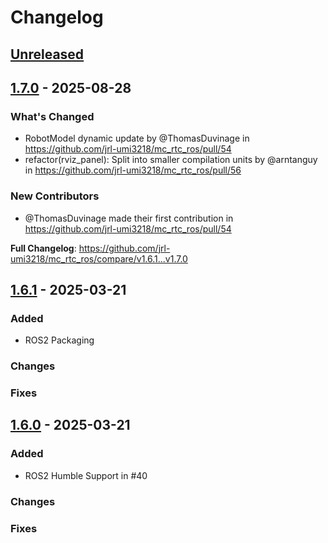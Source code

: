 # Changelog

## [Unreleased]

## [1.7.0] - 2025-08-28

### What's Changed
* RobotModel dynamic update  by @ThomasDuvinage in https://github.com/jrl-umi3218/mc_rtc_ros/pull/54
* refactor(rviz_panel): Split into smaller compilation units by @arntanguy in https://github.com/jrl-umi3218/mc_rtc_ros/pull/56

### New Contributors
* @ThomasDuvinage made their first contribution in https://github.com/jrl-umi3218/mc_rtc_ros/pull/54

**Full Changelog**: https://github.com/jrl-umi3218/mc_rtc_ros/compare/v1.6.1...v1.7.0

## [1.6.1] - 2025-03-21

### Added

- ROS2 Packaging

### Changes
### Fixes

## [1.6.0] - 2025-03-21

### Added

- ROS2 Humble Support in #40

### Changes
### Fixes

[Unreleased]: https://github.com/jrl-umi3218/mc_rtc_ros/compare/v1.7.0...HEAD
[1.7.0]: https://github.com/jrl-umi3218/mc_rtc_ros/releases/tag/v1.7.0
[1.6.1]: https://github.com/jrl-umi3218/mc_rtc_ros/releases/tag/v1.6.1
[1.6.0]: https://github.com/jrl-umi3218/mc_rtc_ros/releases/tag/v1.6.0
